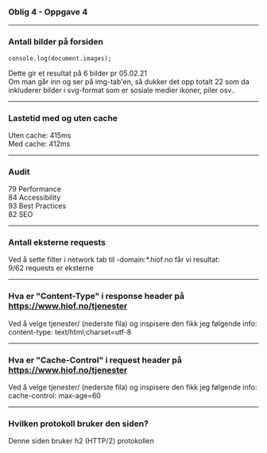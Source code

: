 ### Oblig 4 - Oppgave 4

---
### Antall bilder på forsiden
```
console.log(document.images);
```
Dette gir et resultat på 6 bilder pr 05.02.21  
Om man går inn og ser på img-tab'en, så dukker det opp totalt 22 som da inkluderer bilder i svg-format som er sosiale medier ikoner, piler osv.. 

---
### Lastetid med og uten cache
Uten cache: 415ms  
Med cache: 412ms

---
### Audit
79 Performance  
84 Accessibility  
93 Best Practices  
82 SEO

---
### Antall eksterne requests
Ved å sette filter i network tab til -domain:*.hiof.no får vi resultat:  
9/62 requests er eksterne

---
### Hva er "Content-Type" i response header på https://www.hiof.no/tjenester
Ved å velge tjenester/ (nederste fila) og inspisere den fikk jeg følgende info:  
content-type: text/html;charset=utf-8

---
### Hva er "Cache-Control" i request header på https://www.hiof.no/tjenester
Ved å velge tjenester/ (nederste fila) og inspisere den fikk jeg følgende info:  
cache-control: max-age=60

---
### Hvilken protokoll bruker den siden?
Denne siden bruker h2 (HTTP/2) protokollen